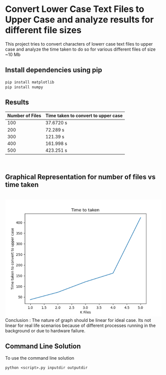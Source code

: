 # Convert Lower Case Text Files to Upper Case and analyze results for different file sizes

This project tries to convert characters of lowerr case text files to upper case and analyze the time taken to do so for various different files of size ~10 Mb



## Install dependencies using pip
```
pip install matplotlib
pip install numpy
```


## Results


| Number of Files |Time taken to convert to upper case | 
| ------------- | --------- |
| 100  | 37.6720 s  | 
| 200  | 72.289 s |   
| 300  | 121.39 s   |  
| 400  | 161.998 s   |
| 500  | 423.251 s   |

<br>

## Graphical  Representation for number of files vs time taken 
<br>

 <img width="1604" src="./Figure_1.png"> 

<br>
Conclusion : The nature of graph should be linear for ideal case. Its not linear for real life scenarios because of different processes running in the background or due to hardware failure.
<br>

## Command Line Solution
To use the command line solution 
```
python <script>.py inputdir outputdir
```
